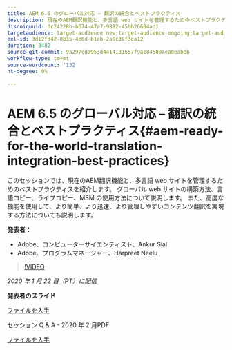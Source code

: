 ```yaml
---
title: AEM 6.5 のグローバル対応 – 翻訳の統合とベストプラクティス
description: 現在のAEM翻訳機能と、多言語 web サイトを管理するためのベストプラクティスについて説明します。 グローバル web サイトの構造化、言語コピー、ライブコピー、MSM の使用方法について説明します。 高度な機能を使用して、より簡単、より迅速、より管理しやすいコンテンツ翻訳を実現します。
discoiquuid: 0c24228b-b674-47a7-9892-45bb26684ad1
targetaudience: target-audience new;target-audience ongoing;target-audience upgrader
exl-id: 3d12fd42-8b35-4c6d-b1ab-2a0c38f3ca12
duration: 3482
source-git-commit: 9a297cda953d4414131657f9ac84580aea0eabeb
workflow-type: tm+mt
source-wordcount: '132'
ht-degree: 0%

---
```


# AEM 6.5 のグローバル対応 – 翻訳の統合とベストプラクティス{#aem-ready-for-the-world-translation-integration-best-practices}

このセッションでは、現在のAEM翻訳機能と、多言語 web サイトを管理するためのベストプラクティスを紹介します。 グローバル web サイトの構築方法、言語コピー、ライブコピー、MSM の使用方法について説明します。 また、高度な機能を使用して、より簡単、より迅速、より管理しやすいコンテンツ翻訳を実現する方法についても説明します。

**発表者：**

* Adobe、コンピューターサイエンティスト、Ankur Sial
* Adobe、プログラムマネージャー、Harpreet Neelu

>[!VIDEO](https://video.tv.adobe.com/v/31153?quality=9)

*2020 年 1 月 22 日（PT）に配信*

**発表者のスライド**

[ファイルを入手](assets/gems-2020-translations.pdf)

セッション Q &amp; A - 2020 年 2 月PDF

[ファイルを入手](assets/aem-gems-translationqnafeb2020.pdf)
